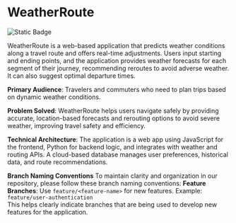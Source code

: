 # WeatherRoute

![Static Badge](https://img.shields.io/badge/Team-4-red)
  
WeatherRoute is a web-based application that predicts weather conditions along a travel route and offers real-time adjustments. Users input starting and ending points, and the application provides weather forecasts for each segment of their journey, recommending reroutes to avoid adverse weather. It can also suggest optimal departure times.

**Primary Audience**: Travelers and commuters who need to plan trips based on dynamic weather conditions.

**Problem Solved**: WeatherRoute helps users navigate safely by providing accurate, location-based forecasts and rerouting options to avoid severe weather, improving travel safety and efficiency.

**Technical Architecture**:
The application is a web app using JavaScript for the frontend, Python for backend logic, and integrates with weather and routing APIs. A cloud-based database manages user preferences, historical data, and route recommendations.

**Branch Naming Conventions**
To maintain clarity and organization in our repository, please follow these branch naming conventions:
 **Feature Branches**: Use `feature/<feature-name>` for new features. 
Example: `feature/user-authentication`  
This helps clearly indicate branches that are being used to develop new features for the application.


